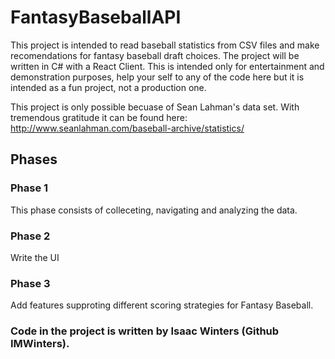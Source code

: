 # FantasyBaseballAPI 
This project is intended to read baseball statistics from CSV files and make recomendations for fantasy baseball draft choices. The project will be written in C# with a React Client. This is intended only for entertainment and demonstration purposes, help your self to any of the code here but it is intended as a fun project, not a production one.

This project is only possible becuase of Sean Lahman's data set. With tremendous gratitude it can be found here:
http://www.seanlahman.com/baseball-archive/statistics/

## Phases
### Phase 1
This phase consists of colleceting, navigating and analyzing the data. 
### Phase 2
Write the UI
### Phase 3
Add features supproting different scoring strategies for Fantasy Baseball.


### Code in the project is written by Isaac Winters (Github IMWinters). 
